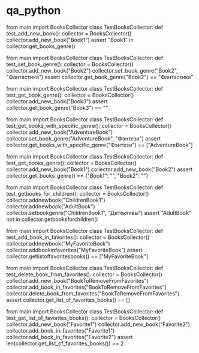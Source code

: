 # qa_python
from main import BooksCollector
class TestBooksCollector:
def test_add_new_book():
    collector = BooksCollector()
    collector.add_new_book("Book1")
    assert "Book1" in collector.get_books_genre()

from main import BooksCollector
class TestBooksCollector:
def test_set_book_genre():
    collector = BooksCollector()
    collector.add_new_book("Book2")
    collector.set_book_genre("Book2", "Фантастика")
    assert collector.get_book_genre("Book2") == "Фантастика"

from main import BooksCollector
class TestBooksCollector:
def test_get_book_genre():
    collector = BooksCollector()
    collector.add_new_book("Book3")
    assert collector.get_book_genre("Book3") == ""

from main import BooksCollector
class TestBooksCollector:
def test_get_books_with_specific_genre():
    collector = BooksCollector()
    collector.add_new_book("AdventureBook")
    collector.set_book_genre("AdventureBook", "Фэнтези")
    assert collector.get_books_with_specific_genre("Фэнтези") == ["AdventureBook"]

from main import BooksCollector
class TestBooksCollector:
def test_get_books_genre():
    collector = BooksCollector()
    collector.add_new_book("Book1")
    collector.add_new_book("Book2")
    assert collector.get_books_genre() == {"Book1": "", "Book2": ""}

from main import BooksCollector
class TestBooksCollector:
def test_getbooks_for_children():
    collector = BooksCollector()
    collector.addnewbook("ChildrenBook1")
    collector.addnewbook("AdultBook")
    collector.setbookgenre("ChildrenBook1", "Детективы")
    assert "AdultBook" not in collector.getbooksforchildren()

from main import BooksCollector
class TestBooksCollector:
def test_add_book_in_favorites():
    collector = BooksCollector()
    collector.addnewbook("MyFavoriteBook")
    collector.addbookinfavorites("MyFavoriteBook")
    assert collector.getlistoffavoritesbooks() == ["MyFavoriteBook"]

from main import BooksCollector
class TestBooksCollector:
def test_delete_book_from_favorites():
    collector = BooksCollector()
    collector.add_new_book("BookToRemoveFromFavorites")
    collector.add_book_in_favorites("BookToRemoveFromFavorites")
    collector.delete_book_from_favorites("BookToRemoveFromFavorites")
    assert collector.get_list_of_favorites_books() == []

from main import BooksCollector
class TestBooksCollector:
def test_get_list_of_favorites_books():
    collector = BooksCollector()
    collector.add_new_book("Favorite1")
    collector.add_new_book("Favorite2")
    collector.add_book_in_favorites("Favorite1")
    collector.add_book_in_favorites("Favorite2")
    assert len(collector.get_list_of_favorites_books()) == 2
